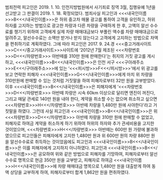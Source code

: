 범죄전력
피고인은 2019. 1. 10. 인천지방법원에서 사기죄로 징역 3월, 집행유예 1년을 선고받고 그 판결이 2019. 1. 18. 확정되었다.
범죄사실
피고인과 <<<내국인이름>>>B<<</내국인이름>>>은 허위 중고차 매물 광고를 통하여 고객을 유인하고, 허위 하자를 고지하는 방법으로 광고한 차량과 다른 차량을 구매하게 한 후, 고액의 알선 수수료를 챙기기 위하여 고객에게 실제 차량 매매대금보다 부풀린 액수를 차량 매매대금으로 알려주고, 알선수수료는 소액만 받거나 받지 않는다고 고객에게 고지하는 방법으로 차액을 편취하기로 계획하였다.
그에 따라 피고인은 2017. 9. 24.경 <<<중고거래사이트>>>C<<</중고거래사이트>>>사이트에 ‘2012년 7월 제조된 <<<차량번호>>>D<<</차량번호>>> 아반떼를 310만 원에 판매한다'는 취지의 거짓 광고를 게시하고, <<<내국인이름>>>B<<</내국인이름>>>은 인천 서구 <<<구아래주소>>>E<<</구아래주소>>>에 있는 ‘<<<피시방>>>F<<</피시방>>>'에서 위 광고를 보고 연락한 피해자 <<<내국인이름>>>G<<</내국인이름>>>에게 마치 위 차량을 310만원에 판매할 수 있는 것처럼 거짓말을 하여 피해자로부터 32만 원을 교부받았다.
이후 <<<내국인이름>>>B<<</내국인이름>>>은 피해자에게 ‘<<<차량번호>>>D<<</차량번호>>> 아반떼 차량은 시속 60km 이상으로 달리면 엔진이 꺼진다, 그리고 매달 관세로 140만 원을 내야 한다, 계약을 취소할 수는 없으며 취소하고 싶으면 <<<차량번호>>>H<<</차량번호>>> 아반떼 차량을 1,480만 원에 사야한다'라고 거짓말을 하였다.
그런데 사실 피고인과 <<<내국인이름>>>B<<</내국인이름>>>은 위 <<<차량번호>>>D<<</차량번호>>> 아반떼 차량을 310만 원에 판매할 수 없었고, 피해자로 하여금 계약을 취소하게 하기 위하여 허위의 하자와 추가 관세비용을 고지한 것이었으며, <<<차량번호>>>H<<</차량번호>>> 아반떼는 600만 원 가량에 불과하였으므로 피고인들은 피해자에게 고지한 1,480만 원과 위 600만 원의 차량 880만 원을 알선수수료로 취득하는 것이었음에도 피고인과 <<<내국인이름>>>B<<</내국인이름>>>은 이를 피해자에게 고지하지 아니하였다.
피고인과 <<<내국인이름>>>B<<</내국인이름>>>은 공모하여 위와 같은 방법으로 피해자를 기망하여, 피해자로부터 알선수수료 명목으로 현금 350만 원을 교부받고, 피해자로 하여금 <<<내국인이름>>>I<<</내국인이름>>>에 차량 매매대금 명목으로 1,480만 원을 대출받게 하여 동액 상당을 교부하게 하여, 피해자로부터 합계 1,862만 원을 편취하였다.